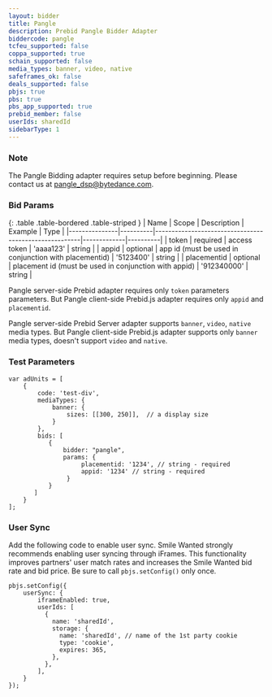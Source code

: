 ```yaml
---
layout: bidder
title: Pangle
description: Prebid Pangle Bidder Adapter
biddercode: pangle
tcfeu_supported: false
coppa_supported: true
schain_supported: false
media_types: banner, video, native
safeframes_ok: false
deals_supported: false
pbjs: true
pbs: true
pbs_app_supported: true
prebid_member: false
userIds: sharedId
sidebarType: 1
---
```


### Note

The Pangle Bidding adapter requires setup before beginning. Please contact us at <pangle_dsp@bytedance.com>.

### Bid Params

{: .table .table-bordered .table-striped }
| Name          | Scope    | Description                                           | Example     | Type     |
|---------------|----------|-------------------------------------------------------|-------------|----------|
| token         | required | access token                                          | 'aaaa123'   | string   |
| appid         | optional | app id (must be used in conjunction with placementid) | '5123400'   | string   |
| placementid   | optional | placement id (must be used in conjunction with appid) | '912340000' | string   |

Pangle server-side Prebid adapter requires only `token` parameters parameters. But Pangle client-side Prebid.js adapter requires only `appid` and `placementid`.

Pangle server-side Prebid Server adapter supports `banner`, `video`, `native` media types. But Pangle client-side Prebid.js adapter supports only `banner` media types, doesn't support `video` and `native`.

### Test Parameters

```
var adUnits = [
    {
        code: 'test-div',
        mediaTypes: {
            banner: {
                sizes: [[300, 250]],  // a display size
            }
        },
        bids: [
           {
               bidder: "pangle",
               params: {
                    placementid: '1234', // string - required
                    appid: '1234' // string - required
                }
           }
       ]
    }
];
```

### User Sync

Add the following code to enable user sync. Smile Wanted strongly recommends enabling user syncing through iFrames. This functionality improves partners' user match rates and increases the Smile Wanted bid rate and bid price. Be sure to call `pbjs.setConfig()` only once.

```
pbjs.setConfig({
    userSync: {
        iframeEnabled: true,
        userIds: [
          {
            name: 'sharedId',
            storage: {
              name: 'sharedId', // name of the 1st party cookie
              type: 'cookie',
              expires: 365,
            },
          },
        ],
    }
});
```
